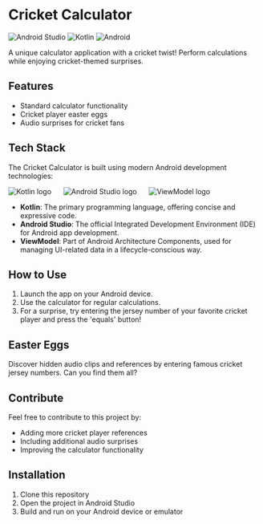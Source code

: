 # Cricket Calculator

![Android Studio](https://img.shields.io/badge/Android%20Studio-3DDC84.svg?style=for-the-badge&logo=android-studio&logoColor=white)
![Kotlin](https://img.shields.io/badge/kotlin-%237F52FF.svg?style=for-the-badge&logo=kotlin&logoColor=white)
![Android](https://img.shields.io/badge/Android-3DDC84?style=for-the-badge&logo=android&logoColor=white)

A unique calculator application with a cricket twist! Perform calculations while enjoying cricket-themed surprises.

## Features

- Standard calculator functionality
- Cricket player easter eggs
- Audio surprises for cricket fans

## Tech Stack

The Cricket Calculator is built using modern Android development technologies:

<img src="/api/placeholder/100/100" alt="Kotlin logo" style="display:inline-block; margin-right:20px;" />
<img src="/api/placeholder/100/100" alt="Android Studio logo" style="display:inline-block; margin-right:20px;" />
<img src="/api/placeholder/100/100" alt="ViewModel logo" style="display:inline-block;" />

- **Kotlin**: The primary programming language, offering concise and expressive code.
- **Android Studio**: The official Integrated Development Environment (IDE) for Android app development.
- **ViewModel**: Part of Android Architecture Components, used for managing UI-related data in a lifecycle-conscious way.

## How to Use

1. Launch the app on your Android device.
2. Use the calculator for regular calculations.
3. For a surprise, try entering the jersey number of your favorite cricket player and press the 'equals' button!

## Easter Eggs

Discover hidden audio clips and references by entering famous cricket jersey numbers. Can you find them all?

## Contribute

Feel free to contribute to this project by:

- Adding more cricket player references
- Including additional audio surprises
- Improving the calculator functionality

## Installation

1. Clone this repository
2. Open the project in Android Studio
3. Build and run on your Android device or emulator

